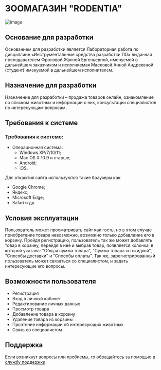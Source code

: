 # ЗООМАГАЗИН "RODENTIA"
![image](https://user-images.githubusercontent.com/92951021/144493401-3e59b54d-8e8a-4b4b-b297-eb663f31631c.png)

## Основание для разработки
Основанием для разработки является Лабораторная работа по дисциплине «Инструментальные средства разработки ПО» выданная преподавателем Фроловой Жанной Евгеньевной, именуемой в дальнейшем заказчиком и исполняемая Масловой Анной Андреевной (студент) именуемой в дальнейшем исполнителем.

## Назначение для разработки
Назначение для разработки – продажа товаров онлайн, ознакомление со списком животных и информации о них, консультации специалистов по интересующим вопросам.

## Требования к системе
### Требования к системе:
* Операционная система: 
  * Windows XP/7/10/11;
  * Mac OS X 10.9 и старше;
  * Android;
  * iOS.

Для открытия сайта используются такие браузеры как:
* Google Chrome;
* Яндекс;
* Microsoft Edge;
* Safari и др.

## Условия эксплуатации
Пользователь может просматривать сайт как гость, но в этом случае приобретение товара невозможно, возможно только добавление его в корзину. Пройдя регистрацию, пользователь так же может добавлять товар в корзину, перейдя в неё и выбрав товар, появляется колонка, в которой указана: "Общая сумма товара", "Сумма товара со скидкой", "Способы доставки" и "Способы оплаты". Так же, зарегистрированный пользователь может связаться со специалистом, и задать интересующие его вопросы.

## Возможности пользователя
* Регистрация
* Вход в личный кабинет
* Редактирование личных данных
* Просмотр товара
* Добавление товара в корзину
* Удаление товара из корзины
* Прочтение информации об интересующих животных
* Связь со специалистом

## Поддержка
Если возникнут вопросы или проблемы, то обращайтесь за помощью в [службу поддержки](https://vk.com/id301062947).
